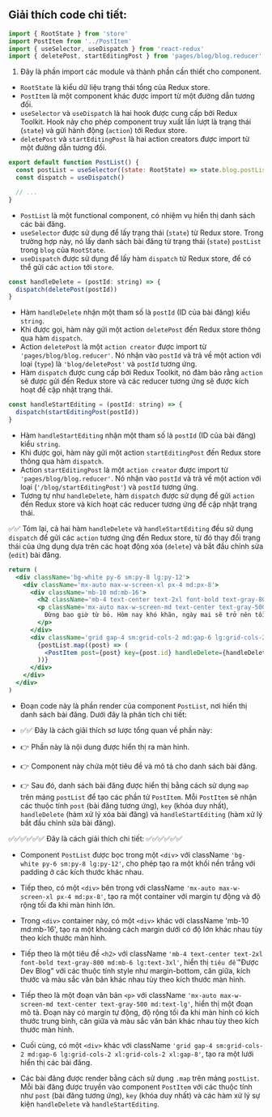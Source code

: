 ## Giải thích code chi tiết:

```jsx
import { RootState } from 'store'
import PostItem from '../PostItem'
import { useSelector, useDispatch } from 'react-redux'
import { deletePost, startEditingPost } from 'pages/blog/blog.reducer'
```

1. Đây là phần import các module và thành phần cần thiết cho component.

- `RootState` là kiểu dữ liệu trạng thái tổng của Redux store.
- `PostItem` là một component khác được import từ một đường dẫn tương đối.
- `useSelector` và `useDispatch` là hai hook được cung cấp bởi Redux Toolkit. Hook này cho phép component truy xuất lần lượt là trạng thái (`state`) và gửi hành động (`action`) tới Redux store.
- `deletePost` và `startEditingPost` là hai action creators được import từ một đường dẫn tương đối.

```jsx
export default function PostList() {
  const postList = useSelector((state: RootState) => state.blog.postList)
  const dispatch = useDispatch()

  // ...
}
```

- `PostList` là một functional component, có nhiệm vụ hiển thị danh sách các bài đăng.
- `useSelector` được sử dụng để lấy trạng thái (`state`) từ Redux store. Trong trường hợp này, nó lấy danh sách bài đăng từ trạng thái (`state`) `postList` trong `blog` của `RootState`.
- `useDispatch` được sử dụng để lấy hàm `dispatch` từ Redux store, để có thể gửi các `action` tới `store`.

```jsx
const handleDelete = (postId: string) => {
  dispatch(deletePost(postId))
}
```

- Hàm `handleDelete` nhận một tham số là `postId` (ID của bài đăng) kiểu `string`.
- Khi được gọi, hàm này gửi một action `deletePost` đến Redux store thông qua hàm `dispatch`.
- Action `deletePost` là một `action creator` được import từ `'pages/blog/blog.reducer'`. Nó nhận vào `postId` và trả về một action với loại (`type`) là `'blog/deletePost'` và `postId` tương ứng.
- Hàm `dispatch` được cung cấp bởi Redux Toolkit, nó đảm bảo rằng `action` sẽ được gửi đến Redux store và các reducer tương ứng sẽ được kích hoạt để cập nhật trạng thái.

```jsx
const handleStartEditing = (postId: string) => {
  dispatch(startEditingPost(postId))
}
```

- Hàm `handleStartEditing` nhận một tham số là `postId` (ID của bài đăng) kiểu `string`.
- Khi được gọi, hàm này gửi một action `startEditingPost` đến Redux store thông qua hàm `dispatch`.
- Action `startEditingPost` là một `action creator` được import từ `'pages/blog/blog.reducer'`. Nó nhận vào `postId` và trả về một action với loại (`'/blog/startEditingPost'`) và `postId` tương ứng.
- Tương tự như `handleDelete`, hàm `dispatch` được sử dụng để gửi `action` đến Redux store và kích hoạt các reducer tương ứng để cập nhật trạng thái.

✅✅ Tóm lại, cả hai hàm `handleDelete` và `handleStartEditing` đều sử dụng `dispatch` để gửi các `action` tương ứng đến Redux store, từ đó thay đổi trạng thái của ứng dụng dựa trên các hoạt động xóa (`delete`) và bắt đầu chỉnh sửa (`edit`) bài đăng.

```jsx
return (
  <div className='bg-white py-6 sm:py-8 lg:py-12'>
    <div className='mx-auto max-w-screen-xl px-4 md:px-8'>
      <div className='mb-10 md:mb-16'>
        <h2 className='mb-4 text-center text-2xl font-bold text-gray-800 md:mb-6 lg:text-3xl'>Được Dev Blog</h2>
        <p className='mx-auto max-w-screen-md text-center text-gray-500 md:text-lg'>
          Đừng bao giờ từ bỏ. Hôm nay khó khăn, ngày mai sẽ trở nên tồi tệ. Nhưng ngày mốt sẽ có nắng
        </p>
      </div>
      <div className='grid gap-4 sm:grid-cols-2 md:gap-6 lg:grid-cols-2 xl:grid-cols-2 xl:gap-8'>
        {postList.map((post) => (
          <PostItem post={post} key={post.id} handleDelete={handleDelete} handleStartEditing={handleStartEditing} />
        ))}
      </div>
    </div>
  </div>
)
```

- Đoạn code này là phần render của component `PostList`, nơi hiển thị danh sách bài đăng. Dưới đây là phân tích chi tiết:

- ✅✅ Đây là cách giải thích sơ lược tổng quan về phần này:

- 👉 Phần này là nội dung được hiển thị ra màn hình.
- 👉 Component này chứa một tiêu đề và mô tả cho danh sách bài đăng.
- 👉 Sau đó, danh sách bài đăng được hiển thị bằng cách sử dụng `map` trên mảng `postList` để tạo các phần tử `PostItem`. Mỗi `PostItem` sẽ nhận các thuộc tính `post` (bài đăng tương ứng), `key` (khóa duy nhất), `handleDelete` (hàm xử lý xóa bài đăng) và `handleStartEditing` (hàm xử lý bắt đầu chỉnh sửa bài đăng).

✅✅✅✅✅✅ Đây là cách giải thích chi tiết: ✅✅✅✅✅✅

- Component `PostList` được bọc trong một `<div>` với className `'bg-white py-6 sm:py-8 lg:py-12'`, cho phép tạo ra một khối nền trắng với padding ở các kích thước khác nhau.

- Tiếp theo, có một `<div>` bên trong với className `'mx-auto max-w-screen-xl px-4 md:px-8'`, tạo ra một container với margin tự động và độ rộng tối đa khi màn hình lớn.

- Trong `<div>` container này, có một `<div>` khác với className 'mb-10 md:mb-16', tạo ra một khoảng cách margin dưới có độ lớn khác nhau tùy theo kích thước màn hình.

- Tiếp theo là một tiêu đề `<h2>` với className `'mb-4 text-center text-2xl font-bold text-gray-800 md:mb-6 lg:text-3xl'`, hiển thị `tiêu đề` "Được Dev Blog" với các thuộc tính style như margin-bottom, căn giữa, kích thước và màu sắc văn bản khác nhau tùy theo kích thước màn hình.

- Tiếp theo là một đoạn văn bản `<p>` với className `'mx-auto max-w-screen-md text-center text-gray-500 md:text-lg'`, hiển thị một đoạn mô tả. Đoạn này có margin tự động, độ rộng tối đa khi màn hình có kích thước trung bình, căn giữa và màu sắc văn bản khác nhau tùy theo kích thước màn hình.

- Cuối cùng, có một `<div>` khác với className `'grid gap-4 sm:grid-cols-2 md:gap-6 lg:grid-cols-2 xl:grid-cols-2 xl:gap-8'`, tạo ra một lưới hiển thị các bài đăng.

- Các bài đăng được render bằng cách sử dụng `.map` trên mảng `postList`. Mỗi bài đăng được truyền vào component `PostItem` với các thuộc tính như `post` (bài đăng tương ứng), `key` (khóa duy nhất) và các hàm xử lý sự kiện `handleDelete` và `handleStartEditing`.
